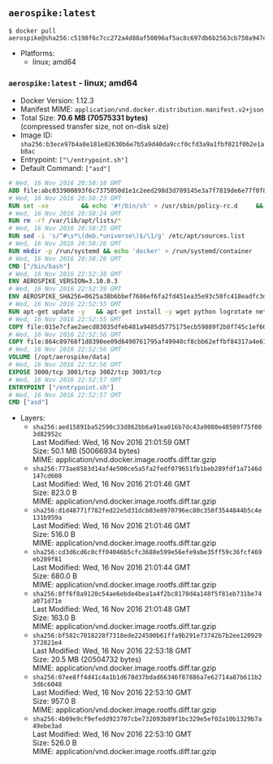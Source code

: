 ## `aerospike:latest`

```console
$ docker pull aerospike@sha256:c5198f6c7cc272a4d88af50896af5ac8c697db6b2563cb750a947e59f2eca84d
```

-	Platforms:
	-	linux; amd64

### `aerospike:latest` - linux; amd64

-	Docker Version: 1.12.3
-	Manifest MIME: `application/vnd.docker.distribution.manifest.v2+json`
-	Total Size: **70.6 MB (70575331 bytes)**  
	(compressed transfer size, not on-disk size)
-	Image ID: `sha256:b3ece97b4a0e181e02630b6e7b5a9d40da9ccf0cfd3a9a1fbf021f0b2e1ab8ac`
-	Entrypoint: `["\/entrypoint.sh"]`
-	Default Command: `["asd"]`

```dockerfile
# Wed, 16 Nov 2016 20:58:18 GMT
ADD file:abc033900893f6c7375050d1e1c2eed298d3d709145e3a7f7819de6e77f0f835 in / 
# Wed, 16 Nov 2016 20:58:23 GMT
RUN set -xe 		&& echo '#!/bin/sh' > /usr/sbin/policy-rc.d 	&& echo 'exit 101' >> /usr/sbin/policy-rc.d 	&& chmod +x /usr/sbin/policy-rc.d 		&& dpkg-divert --local --rename --add /sbin/initctl 	&& cp -a /usr/sbin/policy-rc.d /sbin/initctl 	&& sed -i 's/^exit.*/exit 0/' /sbin/initctl 		&& echo 'force-unsafe-io' > /etc/dpkg/dpkg.cfg.d/docker-apt-speedup 		&& echo 'DPkg::Post-Invoke { "rm -f /var/cache/apt/archives/*.deb /var/cache/apt/archives/partial/*.deb /var/cache/apt/*.bin || true"; };' > /etc/apt/apt.conf.d/docker-clean 	&& echo 'APT::Update::Post-Invoke { "rm -f /var/cache/apt/archives/*.deb /var/cache/apt/archives/partial/*.deb /var/cache/apt/*.bin || true"; };' >> /etc/apt/apt.conf.d/docker-clean 	&& echo 'Dir::Cache::pkgcache ""; Dir::Cache::srcpkgcache "";' >> /etc/apt/apt.conf.d/docker-clean 		&& echo 'Acquire::Languages "none";' > /etc/apt/apt.conf.d/docker-no-languages 		&& echo 'Acquire::GzipIndexes "true"; Acquire::CompressionTypes::Order:: "gz";' > /etc/apt/apt.conf.d/docker-gzip-indexes 		&& echo 'Apt::AutoRemove::SuggestsImportant "false";' > /etc/apt/apt.conf.d/docker-autoremove-suggests
# Wed, 16 Nov 2016 20:58:24 GMT
RUN rm -rf /var/lib/apt/lists/*
# Wed, 16 Nov 2016 20:58:25 GMT
RUN sed -i 's/^#\s*\(deb.*universe\)$/\1/g' /etc/apt/sources.list
# Wed, 16 Nov 2016 20:58:26 GMT
RUN mkdir -p /run/systemd && echo 'docker' > /run/systemd/container
# Wed, 16 Nov 2016 20:58:26 GMT
CMD ["/bin/bash"]
# Wed, 16 Nov 2016 22:52:38 GMT
ENV AEROSPIKE_VERSION=3.10.0.3
# Wed, 16 Nov 2016 22:52:39 GMT
ENV AEROSPIKE_SHA256=0625a38b6bbef7686ef6fa2fd451ea35e93c50fc418eadfc3d7e5181451ed672
# Wed, 16 Nov 2016 22:52:55 GMT
RUN apt-get update -y   && apt-get install -y wget python logrotate net-tools iproute2 iputils-ping   && wget "https://www.aerospike.com/artifacts/aerospike-server-community/${AEROSPIKE_VERSION}/aerospike-server-community-${AEROSPIKE_VERSION}-ubuntu16.04.tgz" -O aerospike-server.tgz   && echo "$AEROSPIKE_SHA256 *aerospike-server.tgz" | sha256sum -c -   && mkdir aerospike   && tar xzf aerospike-server.tgz --strip-components=1 -C aerospike   && dpkg -i aerospike/aerospike-server-*.deb   && mkdir -p /var/log/aerospike/   && mkdir -p /var/run/aerospike/   && rm -rf aerospike-server.tgz aerospike /var/lib/apt/lists/*   && dpkg -r wget openssl ca-certificates   && dpkg --purge wget ca-certificates openssl   && apt-get purge -y
# Wed, 16 Nov 2016 22:52:55 GMT
COPY file:015e7cfae2aecd83035dfeb481a9485d5775175ecb59889f2b8f745c1ef60573 in /etc/aerospike/aerospike.conf 
# Wed, 16 Nov 2016 22:52:56 GMT
COPY file:864c89768f1d8390ee09d6490761795af49940cf8cbb62effbf84317a4e61cd2 in /entrypoint.sh 
# Wed, 16 Nov 2016 22:52:56 GMT
VOLUME [/opt/aerospike/data]
# Wed, 16 Nov 2016 22:52:56 GMT
EXPOSE 3000/tcp 3001/tcp 3002/tcp 3003/tcp
# Wed, 16 Nov 2016 22:52:57 GMT
ENTRYPOINT ["/entrypoint.sh"]
# Wed, 16 Nov 2016 22:52:57 GMT
CMD ["asd"]
```

-	Layers:
	-	`sha256:aed15891ba52590c33d862bb6a91ea016b7dc43a9080e48509f75f003d82952c`  
		Last Modified: Wed, 16 Nov 2016 21:01:59 GMT  
		Size: 50.1 MB (50066934 bytes)  
		MIME: application/vnd.docker.image.rootfs.diff.tar.gzip
	-	`sha256:773ae8583d14af4e500ce5a5fa2fedf079651fb1beb289fdf1a7146d147cd608`  
		Last Modified: Wed, 16 Nov 2016 21:01:46 GMT  
		Size: 823.0 B  
		MIME: application/vnd.docker.image.rootfs.diff.tar.gzip
	-	`sha256:d1d48771f782fed22e5d31dcb03e8970796ec80c350f3544844b5c4e131b959a`  
		Last Modified: Wed, 16 Nov 2016 21:01:46 GMT  
		Size: 516.0 B  
		MIME: application/vnd.docker.image.rootfs.diff.tar.gzip
	-	`sha256:cd3d6cd6c0cff04046b5cfc3688e599e56efe9abe35ff59c36fcf469eb289f81`  
		Last Modified: Wed, 16 Nov 2016 21:01:44 GMT  
		Size: 680.0 B  
		MIME: application/vnd.docker.image.rootfs.diff.tar.gzip
	-	`sha256:8ff6f8a9120c54ae6ebde4bea1a4f2bc8170d4a148f5f81eb731be74a071d71e`  
		Last Modified: Wed, 16 Nov 2016 21:01:48 GMT  
		Size: 163.0 B  
		MIME: application/vnd.docker.image.rootfs.diff.tar.gzip
	-	`sha256:bf582c7018228f7318ede224500b61ffa9b291e73742b7b2ee120929372821e4`  
		Last Modified: Wed, 16 Nov 2016 22:53:18 GMT  
		Size: 20.5 MB (20504732 bytes)  
		MIME: application/vnd.docker.image.rootfs.diff.tar.gzip
	-	`sha256:07ee8ff4d41c4a1b1d678d37bdad66346f87886a7e62714a87b611b23d6c6048`  
		Last Modified: Wed, 16 Nov 2016 22:53:10 GMT  
		Size: 957.0 B  
		MIME: application/vnd.docker.image.rootfs.diff.tar.gzip
	-	`sha256:4b09e9cf9efedd923707cbe732093b89f1bc329e5ef02a10b1329b7a49ebe3ad`  
		Last Modified: Wed, 16 Nov 2016 22:53:10 GMT  
		Size: 526.0 B  
		MIME: application/vnd.docker.image.rootfs.diff.tar.gzip
